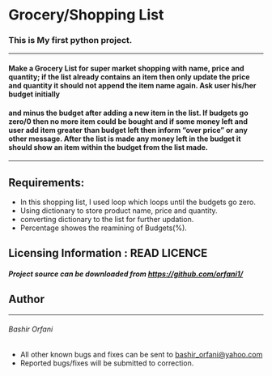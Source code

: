 # Grocery/Shopping List

### This is My first python project.

----

#### Make a Grocery List for super market shopping with name, price and quantity; if the list already contains an item then only update the price and quantity it should not append the item name again. Ask user his/her budget initially
#### and minus the budget after adding a new item in the list. If budgets go zero/0 then no more item could be bought and if some money left and user add item greater than budget left then inform “over price” or any other message. After the list is made any money left in the budget it should show an item within the budget from the list made.

----

## Requirements:


* In this shopping list, I used loop which loops until the budgets   go zero.
* Using dictionary to store product name, price and quantity.
* converting dictionary to the list for further updation.
* Percentage showes the reamining of Budgets(%).

## Licensing Information : READ LICENCE

##### Project source can be downloaded from https://github.com/orfani1/


## Author
----
###### Bashir Orfani

* All other known bugs and fixes can be sent to bashir_orfani@yahoo.com
* Reported bugs/fixes will be submitted to correction.

